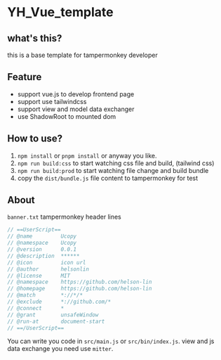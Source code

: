 # YH_Vue_template

## what's this?

this is a base template for tampermonkey developer

## Feature

- support vue.js to develop frontend page
- support use tailwindcss
- support view and model data exchanger
- use ShadowRoot to mounted dom


## How to use?

1. `npm install` or `pnpm install` or anyway you like.
2. `npm run build:css` to start watching css file and build, (tailwind css)
3. `npm run build:prod` to start watching file change and build bundle
4. copy the `dist/bundle.js` file content to tampermonkey for test


## About

`banner.txt` tampermonkey header lines

```js
// ==UserScript==
// @name         Ucopy
// @namespace    Ucopy
// @version      0.0.1
// @description  ******
// @icon         icon url
// @author       helsonlin
// @license      MIT
// @namespace    https://github.com/helson-lin
// @homepage     https://github.com/helson-lin
// @match        *://*/*
// @exclude      *://github.com/*
// @connect      *
// @grant        unsafeWindow
// @run-at       document-start
// ==/UserScript==
```

You can write you code in `src/main.js` or `src/bin/index.js`. view and js data exchange you need use `mitter`.